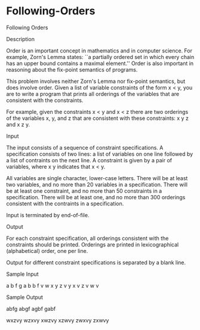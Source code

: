 # Following-Orders

Following Orders

Description

Order is an important concept in mathematics and in computer science. For example, Zorn's Lemma states: ``a partially ordered set in which every chain has an upper bound contains a maximal element.'' Order is also important in reasoning about the fix-point semantics of programs.


This problem involves neither Zorn's Lemma nor fix-point semantics, but does involve order.
Given a list of variable constraints of the form x < y, you are to write a program that prints all orderings of the variables that are consistent with the constraints.


For example, given the constraints x < y and x < z there are two orderings of the variables x, y, and z that are consistent with these constraints: x y z and x z y.

Input

The input consists of a sequence of constraint specifications. A specification consists of two lines: a list of variables on one line followed by a list of contraints on the next line. A constraint is given by a pair of variables, where x y indicates that x < y.


All variables are single character, lower-case letters. There will be at least two variables, and no more than 20 variables in a specification. There will be at least one constraint, and no more than 50 constraints in a specification. There will be at least one, and no more than 300 orderings consistent with the contraints in a specification.


Input is terminated by end-of-file.

Output

For each constraint specification, all orderings consistent with the constraints should be printed. Orderings are printed in lexicographical (alphabetical) order, one per line.


Output for different constraint specifications is separated by a blank line.

Sample Input

a b f g
a b b f
v w x y z
v y x v z v w v

Sample Output

abfg
abgf
agbf
gabf

wxzvy
wzxvy
xwzvy
xzwvy
zwxvy
zxwvy
